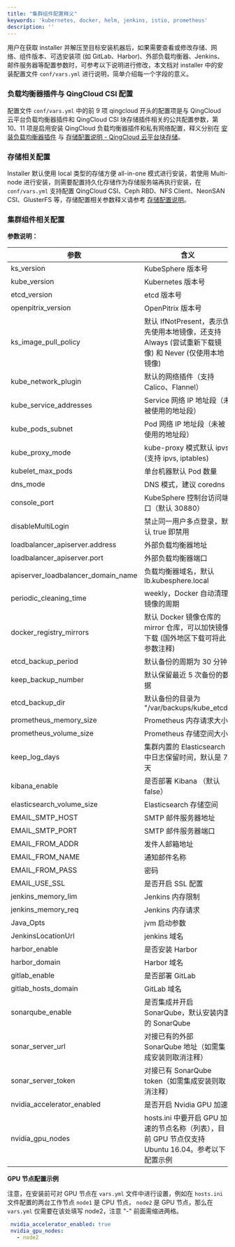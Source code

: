 ```yaml
---
title: "集群组件配置释义"
keywords: 'kubernetes, docker, helm, jenkins, istio, prometheus'
description: ''
---
```


用户在获取 installer 并解压至目标安装机器后，如果需要查看或修改存储、网络、组件版本、可选安装项 (如 GitLab、Harbor)、外部负载均衡器、Jenkins、邮件服务器等配置参数时，可参考以下说明进行修改，本文档对 installer 中的安装配置文件 `conf/vars.yml` 进行说明，简单介绍每一个字段的意义。

### 负载均衡器插件与 QingCloud CSI 配置

配置文件 `conf/vars.yml` 中的前 9 项 qingcloud 开头的配置项是与 QingCloud 云平台负载均衡器插件和 QingCloud CSI 块存储插件相关的公共配置参数，第 10、11 项是启用安装 QingCloud 负载均衡器插件和私有网络配置，释义分别在 [安装负载均衡器插件](../qingcloud-lb) 与 [存储配置说明 - QingCloud 云平台块存储](../storage-configuration/#qingcloud-云平台块存储)。

### 存储相关配置

Installer 默认使用 local 类型的存储方便 all-in-one 模式进行安装，若使用 Multi-node 进行安装，则需要配置持久化存储作为存储服务端再执行安装，在 `conf/vars.yml` 支持配置 QingCloud CSI、Ceph RBD、NFS Client、NeonSAN CSI、GlusterFS 等，存储配置相关参数释义请参考 [存储配置说明](../storage-configuration)。

### 集群组件相关配置

**参数说明：**

| 参数 | 含义 |
|---|---|
| ks_version | KubeSphere 版本号 |
| kube_version | Kubernetes 版本号 |
| etcd_version | etcd 版本号 |
| openpitrix_version | OpenPitrix 版本号 |
| ks\_image\_pull\_policy| 默认 IfNotPresent，表示优先使用本地镜像，还支持 Always (尝试重新下载镜像) 和 Never (仅使用本地镜像) |
| kube\_network\_plugin | 默认的网络插件（支持 Calico、Flannel） |
| kube\_service\_addresses | Service 网络 IP 地址段（未被使用的地址段） |
| kube\_pods\_subnet | Pod 网络 IP 地址段（未被使用的地址段） |
| kube\_proxy\_mode | kube-proxy 模式默认 ipvs (支持 ipvs, iptables) |
| kubelet\_max\_pods | 单台机器默认 Pod 数量 |
| dns_mode | DNS 模式，建议 coredns |
| console_port | KubeSphere 控制台访问端口（默认 30880） |
|disableMultiLogin | 禁止同一用户多点登录，默认 true 即禁用 |
| loadbalancer_apiserver.address | 外部负载均衡器地址 |
| loadbalancer_apiserver.port | 外部负载均衡器端口 |
| apiserver\_loadbalancer\_domain\_name | 负载均衡器域名，默认 lb.kubesphere.local |
|periodic\_cleaning\_time| weekly，Docker 自动清理镜像的周期 |
|docker\_registry\_mirrors| 默认 Docker 镜像仓库的 mirror 仓库，可以加快镜像下载 (国外地区下载可将此参数注释) |
|etcd\_backup\_period | 默认备份的周期为 30 分钟|
|keep\_backup\_number | 默认保留最近 5 次备份的数据 |
|etcd\_backup\_dir | 默认备份的目录为 "/var/backups/kube_etcd" |
| prometheus\_memory\_size | Prometheus 内存请求大小 |
| prometheus\_volume\_size | Prometheus 存储空间大小 |
| keep\_log\_days | 集群内置的 Elasticsearch 中日志保留时间，默认是 7 天 |
| kibana_enable | 是否部署 Kibana （默认 false） |
| elasticsearch\_volume\_size | Elasticsearch 存储空间 |
|EMAIL\_SMTP\_HOST | SMTP 邮件服务器地址 |
|EMAIL\_SMTP\_PORT | SMTP 邮件服务器端口  |
|EMAIL\_FROM\_ADDR | 发件人邮箱地址 |
|EMAIL\_FROM\_NAME | 通知邮件名称 |
|EMAIL\_FROM\_PASS | 密码|
|EMAIL\_USE\_SSL | 是否开启 SSL 配置 |
| jenkins\_memory\_lim | Jenkins 内存限制 |
| jenkins\_memory\_req | Jenkins 内存请求 |
| Java_Opts | jvm 启动参数 |
| JenkinsLocationUrl | jenkins 域名 |
| harbor_enable | 是否安装 Harbor |
| harbor_domain | Harbor 域名 |
| gitlab_enable | 是否部署 GitLab |
| gitlab\_hosts\_domain | GitLab 域名 |
| sonarqube_enable | 是否集成并开启 SonarQube，默认安装内置的 SonarQube |
| sonar\_server\_url | 对接已有的外部 SonarQube 地址（如需集成安装则取消注释） |
| sonar\_server\_token | 对接已有 SonarQube token（如需集成安装则取消注释） |
| nvidia\_accelerator\_enabled | 是否开启 Nvidia GPU 加速 |
| nvidia\_gpu\_nodes | hosts.ini 中要开启 GPU 加速的节点名称（列表），目前 GPU 节点仅支持 Ubuntu 16.04。参考以下配置示例 | 

**GPU 节点配置示例**

注意，在安装前可对 GPU 节点在 `vars.yml` 文件中进行设置，例如在 `hosts.ini` 文件配置的两台工作节点 `node1` 是 CPU 节点， `node2` 是 GPU 节点，那么在 `vars.yml` 仅需要在该处填写 node2，注意 "-" 前面需缩进两格。

```yaml
 nvidia_accelerator_enabled: true
 nvidia_gpu_nodes:
   - node2
```
